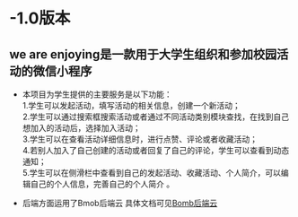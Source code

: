 # -1.0版本
## we are enjoying是一款用于大学生组织和参加校园活动的微信小程序

* 本项目为学生提供的主要服务是以下功能：<br>
1.学生可以发起活动，填写活动的相关信息，创建一个新活动；<br>
2.学生可以通过搜索框搜索活动或者通过不同活动类别模块查找，在找到自己想加入的活动后，选择加入活动；<br>
3.学生可以在查看活动详细信息时，进行点赞、评论或者收藏活动；<br>
4.若别人加入了自己创建的活动或者回复了自己的评论，学生可以查看到动态通知；<br>
5.学生可以在侧滑栏中查看到自己的发起活动、收藏活动、个人简介，可以编辑自己的个人信息，完善自己的个人简介 。<br>

* 后端方面运用了Bmob后端云
具体文档可见[Bomb后端云](http://doc.bmob.cn/data/wechat_app/index.html)
